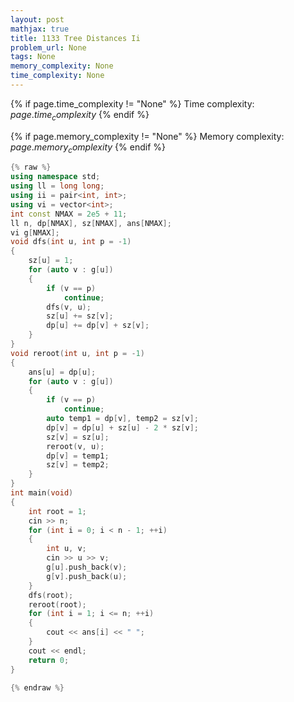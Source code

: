```yaml
---
layout: post
mathjax: true
title: 1133 Tree Distances Ii
problem_url: None
tags: None
memory_complexity: None
time_complexity: None
---
```




{% if page.time_complexity != "None" %}
Time complexity: ${{ page.time_complexity }}$
{% endif %}

{% if page.memory_complexity != "None" %}
Memory complexity: ${{ page.memory_complexity }}$
{% endif %}

```cpp
{% raw %}
using namespace std;
using ll = long long;
using ii = pair<int, int>;
using vi = vector<int>;
int const NMAX = 2e5 + 11;
ll n, dp[NMAX], sz[NMAX], ans[NMAX];
vi g[NMAX];
void dfs(int u, int p = -1)
{
    sz[u] = 1;
    for (auto v : g[u])
    {
        if (v == p)
            continue;
        dfs(v, u);
        sz[u] += sz[v];
        dp[u] += dp[v] + sz[v];
    }
}
void reroot(int u, int p = -1)
{
    ans[u] = dp[u];
    for (auto v : g[u])
    {
        if (v == p)
            continue;
        auto temp1 = dp[v], temp2 = sz[v];
        dp[v] = dp[u] + sz[u] - 2 * sz[v];
        sz[v] = sz[u];
        reroot(v, u);
        dp[v] = temp1;
        sz[v] = temp2;
    }
}
int main(void)
{
    int root = 1;
    cin >> n;
    for (int i = 0; i < n - 1; ++i)
    {
        int u, v;
        cin >> u >> v;
        g[u].push_back(v);
        g[v].push_back(u);
    }
    dfs(root);
    reroot(root);
    for (int i = 1; i <= n; ++i)
    {
        cout << ans[i] << " ";
    }
    cout << endl;
    return 0;
}

{% endraw %}
```